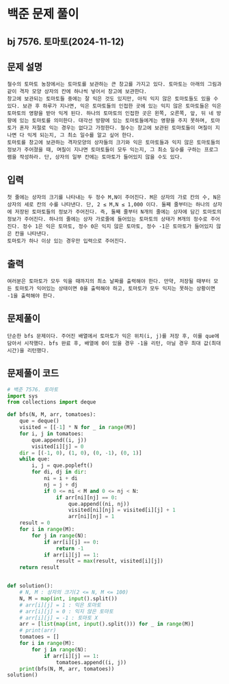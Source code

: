 # 백준 문제 풀이
## bj 7576. 토마토(2024-11-12)

## 문제 설명
    철수의 토마토 농장에서는 토마토를 보관하는 큰 창고를 가지고 있다. 토마토는 아래의 그림과 같이 격자 모양 상자의 칸에 하나씩 넣어서 창고에 보관한다.
    창고에 보관되는 토마토들 중에는 잘 익은 것도 있지만, 아직 익지 않은 토마토들도 있을 수 있다. 보관 후 하루가 지나면, 익은 토마토들의 인접한 곳에 있는 익지 않은 토마토들은 익은 토마토의 영향을 받아 익게 된다. 하나의 토마토의 인접한 곳은 왼쪽, 오른쪽, 앞, 뒤 네 방향에 있는 토마토를 의미한다. 대각선 방향에 있는 토마토들에게는 영향을 주지 못하며, 토마토가 혼자 저절로 익는 경우는 없다고 가정한다. 철수는 창고에 보관된 토마토들이 며칠이 지나면 다 익게 되는지, 그 최소 일수를 알고 싶어 한다.
    토마토를 창고에 보관하는 격자모양의 상자들의 크기와 익은 토마토들과 익지 않은 토마토들의 정보가 주어졌을 때, 며칠이 지나면 토마토들이 모두 익는지, 그 최소 일수를 구하는 프로그램을 작성하라. 단, 상자의 일부 칸에는 토마토가 들어있지 않을 수도 있다.

## 입력
    첫 줄에는 상자의 크기를 나타내는 두 정수 M,N이 주어진다. M은 상자의 가로 칸의 수, N은 상자의 세로 칸의 수를 나타낸다. 단, 2 ≤ M,N ≤ 1,000 이다. 둘째 줄부터는 하나의 상자에 저장된 토마토들의 정보가 주어진다. 즉, 둘째 줄부터 N개의 줄에는 상자에 담긴 토마토의 정보가 주어진다. 하나의 줄에는 상자 가로줄에 들어있는 토마토의 상태가 M개의 정수로 주어진다. 정수 1은 익은 토마토, 정수 0은 익지 않은 토마토, 정수 -1은 토마토가 들어있지 않은 칸을 나타낸다.
    토마토가 하나 이상 있는 경우만 입력으로 주어진다.

## 출력
    여러분은 토마토가 모두 익을 때까지의 최소 날짜를 출력해야 한다. 만약, 저장될 때부터 모든 토마토가 익어있는 상태이면 0을 출력해야 하고, 토마토가 모두 익지는 못하는 상황이면 -1을 출력해야 한다.

## 문제풀이
    단순한 bfs 문제이다. 주어진 배열에서 토마토가 익은 위치(i, j)를 저장 후, 이를 que에 담아서 시작했다. bfs 완료 후, 배열에 0이 있을 경우 -1을 리턴, 아닐 경우 최대 값(최대 시간)을 리턴했다.

## 문제풀이 코드
```python
# 백준 7576. 토마토
import sys
from collections import deque

def bfs(N, M, arr, tomatoes):
    que = deque()
    visited = [[-1] * N for _ in range(M)]
    for i, j in tomatoes:
        que.append((i, j))
        visited[i][j] = 0
    dir = [(-1, 0), (1, 0), (0, -1), (0, 1)]
    while que:
        i, j = que.popleft()
        for di, dj in dir:
            ni = i + di
            nj = j + dj
            if 0 <= ni < M and 0 <= nj < N:
                if arr[ni][nj] == 0:
                    que.append((ni, nj))
                    visited[ni][nj] = visited[i][j] + 1
                    arr[ni][nj] = 1
    result = 0
    for i in range(M):
        for j in range(N):
            if arr[i][j] == 0:
                return -1
            if arr[i][j] == 1:
                result = max(result, visited[i][j])
    return result


def solution():
    # N, M : 상자의 크기(2 <= N, M <= 100)
    N, M = map(int, input().split())
    # arr[i][j] = 1 : 익은 토마토
    # arr[i][j] = 0 : 익지 않은 토마토
    # arr[i][j] = -1 : 토마토 X
    arr = [list(map(int, input().split())) for _ in range(M)]
    # print(arr)
    tomatoes = []
    for i in range(M):
        for j in range(N):
            if arr[i][j] == 1:
                tomatoes.append((i, j))
    print(bfs(N, M, arr, tomatoes))
solution()
```